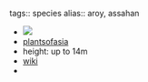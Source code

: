 tags:: species
alias:: aroy, assahan

- ![](https://peach-geographical-bat-397.mypinata.cloud/ipfs/QmNXVtN1Sj9oAfH54rMFSJgnvmUjMQ1YoaYV8mASwEsygb)
- [plantsofasia](http://www.plantsofasia.com/index/tetracera_fagifolia/0-1127)
- height: up to 14m
- [wiki](https://en.wikipedia.org/wiki/Tetracera)
-